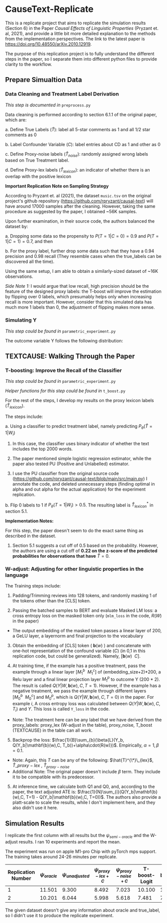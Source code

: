 # CauseText-Replicate

This is a replicate project that aims to replicate the simulation results (Section 6) in the Paper _Causal Effects of Linguistic Properties_ (Pryzant et. al, 2021), and provide a little bit more detailed explanation to the methods from the implementation perspectives. The link to the latest paper is https://doi.org/10.48550/arXiv.2010.12919. 

The purpose of this replication project is to fully understand the different steps in the paper, so I separate them into different python files to provide clarity to the workflow.

## Prepare Simualtion Data

### Data Cleaning and Treatment Label Derivation

_This step is documented in_ `preprocess.py`

Data cleaning is performed according to section 6.1.1 of the original paper, which are:

a. Define True Labels ($\tilde{T}$): label all 5-star comments as 1 and all 1/2 star comments as 0

b. Label Confounder Variable ($C$): label entries about CD as 1 and other as 0

c. Define Proxy-noise labels ($\hat{T}_{noise}$): randomly assigned wrong labels based on True Treatment label.

d. Define Proxy-lex labels ($\hat{T}_{lexicon}$): an indicator of whether there is an overlap with the positive lexicon

__Important Replication Note on Sampling Strategy__ 

According to Pryzant et. al (2021), the dataset `music.tsv` on the original project's github repository (https://github.com/rpryzant/causal-text) will have around 17000 samples after the cleaning. However, taking the same procedure as suggested by the paper, I obtained ~56K samples. 

Upon further examination, in their source code, the authors balanced the dataset by:

a. Dropping some data so the propensity to $P(T=1|C=0) = 0.9$ and $P(T=1|C=1) = 0.7$, and then 

b. For the proxy label, further drop some data such that they have a 0.94 precision and 0.98 recall (They resemble cases when the true_labels can be discovered all the time). 

Using the same setup, I am able to obtain a similarly-sized dataset of ~16K observations.

_Side Note 1:_ I would argue that low recall, high precision should be the feature of the designed proxy labels: the T-boost will improve the estimation by flipping over 0 labels, which presumably helps only when increasing recall is more important. However, consider that this simulated data has much more 1 labels than 0, the adjustment of flipping makes more sense.

### Simulating Y

_This step could be found in_ `parametric_experiment.py`

The outcome variable Y follows the following distribution: 


## TEXTCAUSE: Walking Through the Paper

### T-boosting: Improve the Recall of the Classifier

_This step could be found in_ `parametric_experiment.py`

_Helper functions for this step could be found in_ `t_boost.py`

For the rest of the steps, I develop my results on the proxy lexicon labels ($\hat{T}_{lexicon}$).


The steps include:

a. Using a classifier to predict treatment label, namely predicting $P_{\theta}(\hat{T}=1|W_i)$

1) In this case, the classifier uses binary indicator of whether the text includes the top 2000 words.

2) The paper mentioned simple logistic regression estimator, while the paper also tested PU (Positive and Unlabelled) estimator.

3) I use the PU classifier from the original source code (https://github.com/rpryzant/causal-text/blob/main/src/main.py) I annotate the code, and deleted unnecessary steps (finding optimal in alpha and out alpha for the actual application) for the experiment replication.

b. Flip 0 labels to 1 if $P_{\theta}(T = 1|W_i) > 0.5$. The resulting label is $\hat{T}_{lexicon}^*$ in section 5.1.

**Implementation Notes:**

For this step, the paper doesn't seem to do the exact same thing as described in the dataset. 

1) Section 5.1 suggests a cut off of 0.5 based on the probability. However, the authors are using a cut off of **0.22 on the z-score of the predicted probabilities for observations that have** $\hat{T} = 0$.


### W-adjust: Adjusting for other linguistic properties in the language

The Training steps include: 

1. Padding/Trimming reviews into 128 tokens, and randomly masking 1 of the tokens other than the [CLS] token.

2. Passing the batched samples to BERT and evaluate Masked LM loss: a cross entropy loss on the masked token only (`mlm_loss` in the code, $R(W)$ in the paper)

  - The output embedding of the masked token passes a linear layer of 200, a GeLU layer, a layernorm and final projection to the vocabulary

3. Obtain the embedding of [CLS] token ( $\mathbf{b}(w)$ ) and concatenate with one-hot representation of the confound variable ($C$) (in 0,1 in this replication code, but could be generalized). Namely, $[\mathbf{b}(w)\ \ C]$.

4. At training time, if the example has a positive treatment, pass the example through a linear layer $[M_{1}^b\ \ M_1^c]$ of (embedding_size+2)*200, a Relu layer and a final linear projection layer $M_1^p$ to outcome Y (200 * 2). The result is called $Q(Y|W,\mathbf{b}(w),C, T=1)$. However, if the example has a negative treatment, we pass the example through different layers $[M_{0}^b\ \ M_0^c]$ and $M_0^p$, which is $Q(Y|W,\mathbf{b}(w),C, T=0)$ in the paper. For example $i$, A cross entropy loss was calculated between $Q(Y|W,\mathbf{b}(w),C, T_i)$ and $Y$. This loss is called `Y_loss` in the code.

  - Note: The treatment here can be any label that we have derived from the proxy_labels: proxy_lex (W-adjust in the table), proxy_noise, T_boost (TEXTCAUSE) in the table can all work.

5. Backprop the loss: $\frac{1}{B}\sum_{b}(\beta{L}(Y_b, Q(Y_b|\mathbf{b}(w),C, T_b))+\alpha\cdot{R(w)})$. Empirically, $\alpha =1, \beta = 0.1$. 

  - Note: Again, this $T$ can be any of the following: $\hat{T}^{\*}\_{lex}$, $\hat{T}\_{proxy-lex}$ , $\hat{T}_{proxy-noise}$
  - Additional Note: The original paper doesn't include $\beta$ term. They include it to be compatible with its predecessor.

5. At inference time, we calculate both Q1 and Q0, and, according to the paper, the text adjusted ATE is: $\frac{1}{N}\sum_{i}(Q(Y_b|\mathbf{b}(w),C, T=1) - Q(Y_b|\mathbf{b}(w),C, T=0))$. The authors also provide a platt-scale to scale the results, while I don't implement here, and they also didn't use it here.



## Simulation Results

I replicate the first column with all results but the $\psi_{semi-oracle}$ and the W-adjust results. I ran 10 experiments and report the mean.

The experiment was run on apple M1-pro Chip with pyTorch mps support. The training takes around 24-26 minutes per replicate.

|Replication Number|$\psi_{oracle}$|$\psi_{unadjusted}$|$\psi_{proxy-lex+C}$|$\psi_{proxy-noise+C}$|T-boost-Logit|T-boost-PU|TEXTCAUSE|
|---|---|---|---|---|---|---|---|
|1|11.501|9.300|8.492|7.023|10.100|10.609|11.871|
|2|10.201|6.044|5.998|5.618|7.481|7.930|num|

The given dataset doesn't give any information about oracle and true_label, so I didn't use it to produce the replicate experiment.

